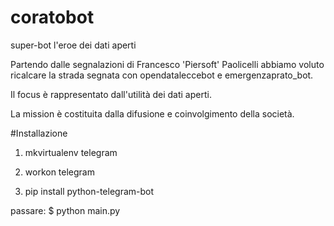 # coratobot
super-bot l'eroe dei dati aperti

Partendo dalle segnalazioni di Francesco 'Piersoft' Paolicelli abbiamo voluto ricalcare la strada segnata con opendataleccebot e emergenzaprato_bot. 

Il focus è rappresentato dall'utilità dei dati aperti.

La mission è costituita dalla difusione e coinvolgimento della società.

#Installazione

1) mkvirtualenv telegram

2) workon telegram

3) pip install python-telegram-bot

passare:
$ python main.py 

